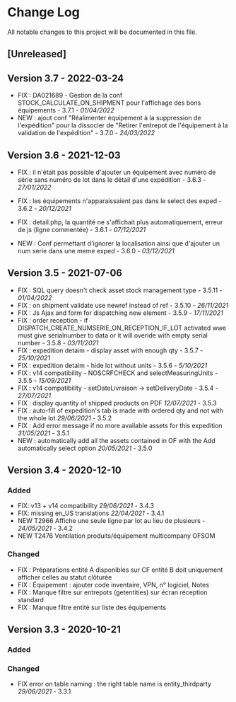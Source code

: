 # Change Log
All notable changes to this project will be documented in this file.

## [Unreleased]

## Version 3.7 - 2022-03-24
- FIX : DA021689 - Gestion de la conf STOCK_CALCULATE_ON_SHIPMENT pour l'affichage des bons équipements - 3.7.1 - *01/04/2022* 
- NEW : ajout conf "Réalimenter équipement à la suppression de l'expédition" pour la dissocier de "Retirer l'entrepot de l'équipement à la validation de l'expédition" - 3.7.0 - *24/03/2022*

## Version 3.6 - 2021-12-03
- FIX : il n'était pas possible d'ajouter un équipement avec numéro de série sans numéro de lot dans le détail d'une expédition - 3.6.3 - *27/01/2022*
- FIX : les équipements n'apparaissaient pas dans le select des exped - 3.6.2 - *20/12/2021*
- FIX : detail.php, la quantité ne s'affichait plus automatiquement, erreur de js (ligne commentée) - 3.6.1 - *07/12/2021*

- NEW : Conf permettant d'ignorer la localisation ainsi que d'ajouter un num serie dans une meme exped - 3.6.0 - *03/12/2021*

## Version 3.5 - 2021-07-06

- FIX : SQL query doesn't check asset stock management type  - 3.5.11 - *01/04/2022*
- FIX : on shipment validate use newref instead of ref - 3.5.10 - *26/11/2021*
- FIX : Js Ajax and form for dispatching new element - 3.5.9 - *17/11/2021*
- FIX : order reception - if DISPATCH_CREATE_NUMSERIE_ON_RECEPTION_IF_LOT activated wwe must give serialnumber to data or it will overide with empty serial number - 3.5.8 - *03/11/2021*
- FIX : expedition detaim - display asset with enough qty - 3.5.7 - *25/10/2021*
- FIX : expedition detaim - hide lot without units - 3.5.6 - *5/10/2021*
- FIX : v14 compatibility - NOSCRFCHECK and selectMeasuringUnits - 3.5.5 - *15/09/2021*
- FIX : v14 compatibility - setDateLivraison -> setDeliveryDate - 3.5.4 - *27/07/2021*
- FIX : display quantity of shipped products on PDF *12/07/2021* - 3.5.3
- FIX : auto-fill of expedition's tab is made with ordered qty and not with the whole lot *29/06/2021* - 3.5.2
- FIX : Add error message if no more available assets for this expedition *31/05/2021* - 3.5.1
- NEW : automatically add all the assets contained in OF with the Add automatically select option *20/05/2021* - 3.5.0

## Version 3.4 - 2020-12-10

### Added

- FIX: v13 + v14 compatibility *29/06/2021* - 3.4.3
- FIX: missing en_US translations *22/04/2021* - 3.4.1
- NEW T2966 Affiche une seule ligne par lot au lieu de plusieurs - *24/05/2021* - 3.4.2
- NEW T2476 Ventilation produits/équipement multicompany OFSOM

### Changed

- FIX : Préparations entité A disponibles sur CF entité B doit uniquement afficher celles au statut clôturée
- FIX : Équipement : ajouter code inventaire, VPN, n° logiciel, Notes
- FIX : Manque filtre sur entrepots (getentities) sur écran réception standard
- FIX : Manque filtre entité sur liste des équipements

## Version 3.3 - 2020-10-21

### Added

### Changed

- FIX error on table naming : the right table name is entity_thirdparty *29/06/2021* - 3.3.1
